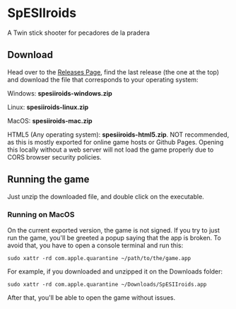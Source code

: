 # SpESIIroids

A Twin stick shooter for pecadores de la pradera

## Download

Head over to the [Releases Page](https://github.com/salvamomo/spesiiroids/releases), find the last release 
(the one at the top) and download the file that corresponds to your operating system:

Windows: **spesiiroids-windows.zip**

Linux: **spesiiroids-linux.zip**

MacOS: **spesiiroids-mac.zip**

HTML5 (Any operating system): **spesiiroids-html5.zip**. NOT recommended, as this is mostly exported for
online game hosts or Github Pages. Opening this locally without a web server will not load the game properly
due to CORS browser security policies.

## Running the game

Just unzip the downloaded file, and double click on the executable.

### Running on MacOS

On the current exported version, the game is not signed. If you try to just run the game, you'll be greeted
a popup saying that the app is broken. To avoid that, you have to open a console terminal and run this:

`sudo xattr -rd com.apple.quarantine ~/path/to/the/game.app`

For example, if you downloaded and unzipped it on the Downloads folder:

`sudo xattr -rd com.apple.quarantine ~/Downloads/SpESIIroids.app`

After that, you'll be able to open the game without issues.